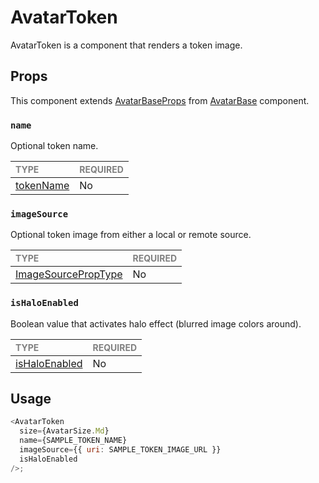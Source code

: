 # AvatarToken

AvatarToken is a component that renders a token image.

## Props

This component extends [AvatarBaseProps](../AvatarBase/AvatarBase.types.ts#L18) from [AvatarBase](../Avatar/Avatar.tsx) component.

### `name`

Optional token name.

| <span style="color:gray;font-size:14px">TYPE</span> | <span style="color:gray;font-size:14px">REQUIRED</span> |
| :-------------------------------------------------- | :------------------------------------------------------ |
| [tokenName](./AvatarToken.types.ts#L10)             | No                                                      |

### `imageSource`

Optional token image from either a local or remote source.

| <span style="color:gray;font-size:14px">TYPE</span>                   | <span style="color:gray;font-size:14px">REQUIRED</span> |
| :-------------------------------------------------------------------- | :------------------------------------------------------ |
| [ImageSourcePropType](https://reactnative.dev/docs/image#imagesource) | No                                                      |

### `isHaloEnabled`

Boolean value that activates halo effect (blurred image colors around).

| <span style="color:gray;font-size:14px">TYPE</span> | <span style="color:gray;font-size:14px">REQUIRED</span> |
| :-------------------------------------------------- | :------------------------------------------------------ |
| [isHaloEnabled](./AvatarToken.types.ts#L18)         | No                                                      |

## Usage

```javascript
<AvatarToken
  size={AvatarSize.Md}
  name={SAMPLE_TOKEN_NAME}
  imageSource={{ uri: SAMPLE_TOKEN_IMAGE_URL }}
  isHaloEnabled
/>;
```
